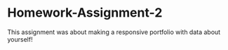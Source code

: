 # Homework-Assignment-2
This assignment was about making a responsive portfolio with data about yourself!